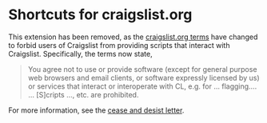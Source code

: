 Shortcuts for craigslist.org
======

This extension has been removed, as the [craigslist.org terms](http://www.craigslist.org/about/terms.of.use) have changed to forbid users of Craigslist from providing scripts that interact with Craigslist. Specifically, the terms now state,

> You agree not to use or provide software (except for general purpose web browsers and email clients, or software expressly licensed by us) or services that interact or interoperate with CL, e.g. for … flagging…. … [S]cripts …, etc. are prohibited.

For more information, see the [cease and desist letter](cease-and-desist.md).
